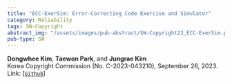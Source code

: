 ```yaml
---
title: "ECC-ExerSim: Error-Correcting Code Exercise and Simulator"
category: Reliability
tags: SW-Copyright
abstract_img: "/assets/images/pub-abstract/SW-Copyright23_ECC-ExerSim.png"
pub-type: SW
---
```


**Dongwhee Kim**, **Taewon Park**, and **Jungrae Kim**<br>
Korea Copyright Commission (No. C-2023-043210), September 26, 2023. <br>
Link: [[```Github```](https://github.com/xyz123479/ECC-exercise)]
